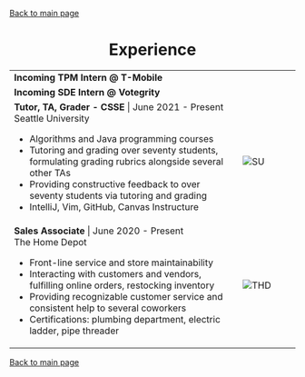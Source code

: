 [Back to main page](./../README.md)

<h1 align="center">Experience</h1>
<table>
  <tr>
    <td width="80%">
      <b>Incoming TPM Intern @ T-Mobile</b>
    </td>
    <td></td>
  </tr>
  <tr>
    <td>
      <b>Incoming SDE Intern @ Votegrity</b>
    </td>
    <td></td>
  </tr>
  <tr>
    <td>
      <b>Tutor, TA, Grader - CSSE</b> | June 2021 - Present<br />
      Seattle University<br />
      <ul>
        <li>Algorithms and Java programming courses</li>
        <li>Tutoring and grading over seventy students, formulating grading rubrics alongside several other TAs</li>
        <li>Providing constructive feedback to over seventy students via tutoring and grading</li>
        <li>IntelliJ, Vim, GitHub, Canvas Instructure</li>
      </ul>
    </td>
    <td><image alt="SU" src="https://user-images.githubusercontent.com/77815463/150693411-28d04330-c00d-46a1-a18a-3bc3b96acb0a.jpg" /></td>
  </tr>
  <tr>
    <td>
      <b>Sales Associate</b> | June 2020 - Present<br />
      The Home Depot<br />
      <ul>
        <li>Front-line service and store maintainability</li>
        <li>Interacting with customers and vendors, fulfilling online orders, restocking inventory</li>
        <li>Providing recognizable customer service and consistent help to several coworkers</li>
        <li>Certifications: plumbing department, electric ladder, pipe threader</li>
      </ul>
    </td>
    <td><image alt="THD" src="https://user-images.githubusercontent.com/77815463/151709294-1b836044-b8d5-4c57-95cf-4d14bf307fb4.png" /></td>
  </tr>
</table>

<!-- # Experience

**Student IT Architecture Competition VII** | December 2021 - Present\
Community of IT Architecture Practitioners\
• Designing architecture for a hypothetical app with a focus on sustainability

---

**Seattle University** | June 2021 - Present\
Computer Science Teaching Assistant\
• Algorithms and Java programming courses\
• Tutoring and grading over seventy students, formulating grading rubrics alongside several other TAs\
• Providing constructive feedback to over seventy students via tutoring and grading\
• IntelliJ, Vim, GitHub, Canvas Instructure

---

**The Home Depot** | June 2020 - Present\
Sales Associate\
• Front-line service and store maintainability\
• Interacting with customers and vendors, fulfilling online orders, restocking inventory\
• Providing recognizable customer service and consistent help to several coworkers\
• Certifications: plumbing department, electric ladder, pipe threader

--- -->

[Back to main page](./../README.md)
